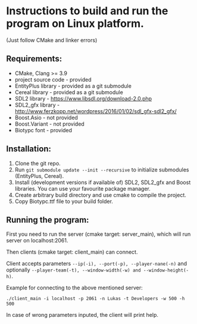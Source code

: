 # Instructions to build and run the program on Linux platform.
(Just follow CMake and linker errors)

## Requirements:
* CMake, Clang >= 3.9
* project source code - provided 
* EntityPlus library - provided as a git submodule
* Cereal library - provided as a git submodule
* SDL2 library - https://www.libsdl.org/download-2.0.php
* SDL2_gfx library - http://www.ferzkopp.net/wordpress/2016/01/02/sdl_gfx-sdl2_gfx/
* Boost.Asio - not provided
* Boost.Variant - not provided
* Biotypc font - provided

## Installation:
1. Clone the git repo.
2. Run `git submodule update --init --recursive` to initialize submodules (EntityPlus, Cereal).
3. Install (development versions if available of) SDL2, SDL2_gfx and Boost libraries. You can use your favourite package manager.
4. Create arbitrary build directory and use cmake to compile the project.
5. Copy Biotypc.ttf file to your build folder.

## Running the program:
First you need to run the server (cmake target: server_main), which will run server on localhost:2061.

Then clients (cmake target: client_main) can connect.

Client accepts parameters `--ip(-i), --port(-p), --player-nane(-n)`
and optionally `--player-team(-t), --window-width(-w) and --window-height(-h)`.

Example for connecting to the above mentioned server:
```
./client_main -i localhost -p 2061 -n Lukas -t Developers -w 500 -h 500
```
In case of wrong parameters inputed, the client will print help.